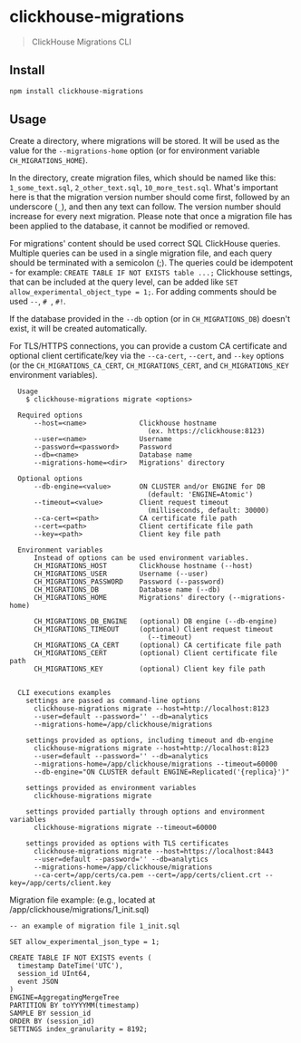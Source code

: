 
# clickhouse-migrations

> ClickHouse Migrations CLI

## Install

```sh
npm install clickhouse-migrations
```

## Usage

Create a directory, where migrations will be stored. It will be used as the value for the `--migrations-home` option (or for environment variable `CH_MIGRATIONS_HOME`).

In the directory, create migration files, which should be named like this: `1_some_text.sql`, `2_other_text.sql`, `10_more_test.sql`. What's important here is that the migration version number should come first, followed by an underscore (`_`), and then any text can follow. The version number should increase for every next migration. Please note that once a migration file has been applied to the database, it cannot be modified or removed. 

For migrations' content should be used correct SQL ClickHouse queries. Multiple queries can be used in a single migration file, and each query should be terminated with a semicolon (;). The queries could be idempotent - for example: `CREATE TABLE IF NOT EXISTS table ...;` Clickhouse settings, that can be included at the query level, can be added like `SET allow_experimental_object_type = 1;`. For adding comments should be used `--`, `# `, `#!`. 

If the database provided in the `--db` option (or in `CH_MIGRATIONS_DB`) doesn't exist, it will be created automatically.

For TLS/HTTPS connections, you can provide a custom CA certificate and optional client certificate/key via the `--ca-cert`, `--cert`, and `--key` options (or the `CH_MIGRATIONS_CA_CERT`, `CH_MIGRATIONS_CERT`, and `CH_MIGRATIONS_KEY` environment variables).

```
  Usage
    $ clickhouse-migrations migrate <options>

  Required options
      --host=<name>             Clickhouse hostname 
                                  (ex. https://clickhouse:8123)
      --user=<name>             Username
      --password=<password>     Password
      --db=<name>               Database name
      --migrations-home=<dir>   Migrations' directory

  Optional options
      --db-engine=<value>       ON CLUSTER and/or ENGINE for DB
                                  (default: 'ENGINE=Atomic')
      --timeout=<value>         Client request timeout 
                                  (milliseconds, default: 30000)
      --ca-cert=<path>          CA certificate file path
      --cert=<path>             Client certificate file path
      --key=<path>              Client key file path                            

  Environment variables
      Instead of options can be used environment variables.
      CH_MIGRATIONS_HOST        Clickhouse hostname (--host)
      CH_MIGRATIONS_USER        Username (--user)
      CH_MIGRATIONS_PASSWORD    Password (--password)
      CH_MIGRATIONS_DB          Database name (--db)
      CH_MIGRATIONS_HOME        Migrations' directory (--migrations-home)

      CH_MIGRATIONS_DB_ENGINE   (optional) DB engine (--db-engine)
      CH_MIGRATIONS_TIMEOUT     (optional) Client request timeout 
                                  (--timeout)
      CH_MIGRATIONS_CA_CERT     (optional) CA certificate file path
      CH_MIGRATIONS_CERT        (optional) Client certificate file path
      CH_MIGRATIONS_KEY         (optional) Client key file path


  CLI executions examples
    settings are passed as command-line options
      clickhouse-migrations migrate --host=http://localhost:8123
      --user=default --password='' --db=analytics 
      --migrations-home=/app/clickhouse/migrations

    settings provided as options, including timeout and db-engine
      clickhouse-migrations migrate --host=http://localhost:8123 
      --user=default --password='' --db=analytics 
      --migrations-home=/app/clickhouse/migrations --timeout=60000 
      --db-engine="ON CLUSTER default ENGINE=Replicated('{replica}')"    

    settings provided as environment variables
      clickhouse-migrations migrate

    settings provided partially through options and environment variables
      clickhouse-migrations migrate --timeout=60000

    settings provided as options with TLS certificates
      clickhouse-migrations migrate --host=https://localhost:8443
      --user=default --password='' --db=analytics
      --migrations-home=/app/clickhouse/migrations
      --ca-cert=/app/certs/ca.pem --cert=/app/certs/client.crt --key=/app/certs/client.key
```

Migration file example:
(e.g., located at /app/clickhouse/migrations/1_init.sql)
```
-- an example of migration file 1_init.sql

SET allow_experimental_json_type = 1;

CREATE TABLE IF NOT EXISTS events (
  timestamp DateTime('UTC'),
  session_id UInt64,
  event JSON
)
ENGINE=AggregatingMergeTree
PARTITION BY toYYYYMM(timestamp) 
SAMPLE BY session_id 
ORDER BY (session_id) 
SETTINGS index_granularity = 8192;
```      